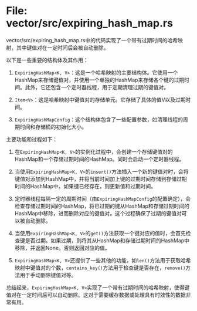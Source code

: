 # File: vector/src/expiring_hash_map.rs

vector/src/expiring_hash_map.rs中的代码实现了一个带有过期时间的哈希映射，其中键值对在一定时间后会被自动删除。

以下是一些重要的结构体及其作用：

1. `ExpiringHashMap<K, V>`：这是一个哈希映射的主要结构体。它使用一个HashMap来存储键值对，并使用一个单独的HashMap来存储各个键的过期时间。此外，它还包含一个定时器线程，用于定期清理过期的键值对。

2. `Item<V>`：这是哈希映射中键值对的存储单元。它存储了具体的值V以及过期时间。

3. `ExpiringHashMapConfig`：这个结构体包含了一些配置参数，如清理线程的周期时间和存储桶的初始化大小。

主要功能和过程如下：

1. 在`ExpiringHashMap<K, V>`的实例化过程中，会创建一个存储键值对的HashMap和一个存储过期时间的HashMap。同时会启动一个定时器线程。

2. 当使用`ExpiringHashMap<K, V>`的`insert()`方法插入一个新的键值对时，会将键值对添加到HashMap中，并将当前时间加上键的过期时间存储到存储过期时间的HashMap中。如果键已经存在，则更新值和过期时间。

3. 定时器线程每隔一定的周期时间（由`ExpiringHashMapConfig`的配置确定），会检查存储过期时间的HashMap，将已过期的键从HashMap和存储过期时间的HashMap中移除，进而删除对应的键值对。这个过程确保了过期的键值对可以被自动删除。

4. 当使用`ExpiringHashMap<K, V>`的`get()`方法获取一个键对应的值时，会首先检查键是否过期。如果过期，则将其从HashMap和存储过期时间的HashMap中移除，并返回None。否则返回对应的值。

5. `ExpiringHashMap<K, V>`还提供了一些其他的功能，如`len()`方法用于获取哈希映射中键值对的个数，`contains_key()`方法用于检查键是否存在，`remove()`方法用于手动删除键值对等。

总结起来，`ExpiringHashMap<K, V>`实现了一个带有过期时间的哈希映射，使得键值对在一定时间后可以自动删除。这对于需要缓存数据或处理具有时效性的数据非常有用。

